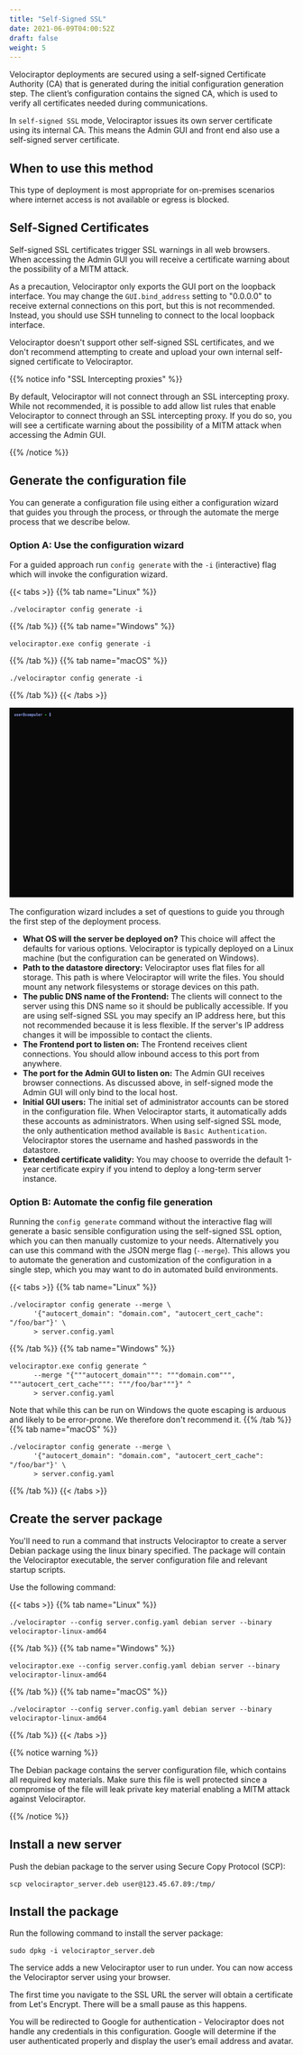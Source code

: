 ```yaml
---
title: "Self-Signed SSL"
date: 2021-06-09T04:00:52Z
draft: false
weight: 5
---
```


Velociraptor deployments are secured using a self-signed Certificate Authority (CA) that is generated during the initial configuration generation step. The client’s configuration contains the signed CA, which is used to verify all certificates needed during communications.

In `self-signed SSL` mode, Velociraptor issues its own server
certificate using its internal CA. This means the Admin GUI and front end
also use a self-signed server certificate.

## When to use this method
This type of deployment is most appropriate for on-premises scenarios
where internet access is not available or egress is blocked.

## Self-Signed Certificates
Self-signed SSL certificates trigger SSL warnings in all web
browsers. When accessing the Admin GUI you will receive a
certificate warning about the possibility of a MITM attack.

As a precaution, Velociraptor only exports the GUI port
on the loopback interface. You may change the `GUI.bind_address`
setting to "0.0.0.0" to receive external connections on this
port, but this is not recommended. Instead, you should use SSH
tunneling to connect to the local loopback interface.

Velociraptor doesn't support other self-signed SSL certificates, and we don't recommend attempting to create and upload your own internal self-signed certificate to Velociraptor.

{{% notice info "SSL Intercepting proxies" %}}

By default, Velociraptor will not connect through an SSL intercepting
proxy. While not recommended, it is possible to add allow list rules
that enable Velociraptor to connect through an SSL intercepting
proxy. If you do so, you will see a certificate warning about the
possibility of a MITM attack when accessing the Admin GUI.

{{% /notice %}}

## Generate the configuration file
You can generate a configuration file using either a configuration wizard that
guides you through the process, or through the automate the merge process that
we describe below.

### Option A: Use the configuration wizard

For a guided approach run `config generate` with the `-i` (interactive) flag
which will invoke the configuration wizard.

{{< tabs >}}
{{% tab name="Linux" %}}
```shell
./velociraptor config generate -i
```
{{% /tab %}}
{{% tab name="Windows" %}}
```shell
velociraptor.exe config generate -i
```
{{% /tab %}}
{{% tab name="macOS" %}}
```shell
./velociraptor config generate -i
```
{{% /tab %}}
{{< /tabs >}}

![Generating a configuration for a self-signed Deployment](self-signed-generation.gif)

The configuration wizard includes a set of questions to guide you through the first step of the deployment process.

* **What OS will the server be deployed on?** This choice will affect the
  defaults for various options. Velociraptor is typically
  deployed on a Linux machine (but the configuration can be generated on
  Windows).
* **Path to the datastore directory:** Velociraptor uses flat files for
  all storage. This path is where Velociraptor will write the
  files. You should mount any network filesystems or storage devices
  on this path.
* **The public DNS name of the Frontend:** The clients will connect to the
  server using this DNS name so it should be publically accessible. If
  you are using self-signed SSL you may specify an IP address here,
  but this not recommended because it is less flexible. If the
  server's IP address changes it will be impossible to contact the
  clients.
* **The Frontend port to listen on:** The Frontend receives client
  connections. You should allow inbound access to this port from
  anywhere.
* **The port for the Admin GUI to listen on:** The Admin GUI receives browser
  connections. As discussed above, in self-signed mode the Admin GUI will
  only bind to the local host.
* **Initial GUI users:** The initial set of administrator accounts can be stored
  in the configuration file. When Velociraptor starts, it automatically adds
  these accounts as administrators. When using self-signed SSL mode, the only
  authentication method available is `Basic Authentication`. Velociraptor stores
  the username and hashed passwords in the datastore.
* **Extended certificate validity:** You may choose to override the default
  1-year certificate expiry if you intend to deploy a long-term server instance.

### Option B: Automate the config file generation

Running the `config generate` command without the interactive flag will generate
a basic sensible configuration using the self-signed SSL option, which you can
then manually customize to your needs. Alternatively you can use this command
with the JSON merge flag (`--merge`). This allows you to automate the generation
and customization of the configuration in a single step, which you may want to
do in automated build environments.

{{< tabs >}}
{{% tab name="Linux" %}}
```shell
./velociraptor config generate --merge \
      '{"autocert_domain": "domain.com", "autocert_cert_cache": "/foo/bar"}' \
      > server.config.yaml
```
{{% /tab %}}
{{% tab name="Windows" %}}
```shell
velociraptor.exe config generate ^
      --merge "{"""autocert_domain""": """domain.com""", """autocert_cert_cache""": """/foo/bar"""}" ^
      > server.config.yaml
```
Note that while this can be run on Windows the quote escaping is arduous and
likely to be error-prone. We therefore don't recommend it.
{{% /tab %}}
{{% tab name="macOS" %}}
```shell
./velociraptor config generate --merge \
      '{"autocert_domain": "domain.com", "autocert_cert_cache": "/foo/bar"}' \
      > server.config.yaml
```
{{% /tab %}}
{{< /tabs >}}


## Create the server package

You'll need to run a command that instructs Velociraptor to create a server
Debian package using the linux binary specified. The package will contain the
Velociraptor executable, the server configuration file and relevant startup
scripts.

Use the following command:

{{< tabs >}}
{{% tab name="Linux" %}}
```shell
./velociraptor --config server.config.yaml debian server --binary velociraptor-linux-amd64
```
{{% /tab %}}
{{% tab name="Windows" %}}
```shell
velociraptor.exe --config server.config.yaml debian server --binary velociraptor-linux-amd64
```
{{% /tab %}}
{{% tab name="macOS" %}}
```shell
./velociraptor --config server.config.yaml debian server --binary velociraptor-linux-amd64
```
{{% /tab %}}
{{< /tabs >}}


{{% notice warning %}}

The Debian package contains the server configuration file, which contains all
required key materials. Make sure this file is well protected since a compromise
of the file will leak private key material enabling a MITM attack against
Velociraptor.

{{% /notice %}}

## Install a new server

Push the debian package to the server using Secure Copy Protocol (SCP):

```shell
scp velociraptor_server.deb user@123.45.67.89:/tmp/
```

## Install the package

Run the following command to install the server package:

```shell
sudo dpkg -i velociraptor_server.deb
```

The service adds a new Velociraptor user to run under. You can now access the
Velociraptor server using your browser.

The first time you navigate to the SSL URL the server will obtain a certificate
from Let's Encrypt. There will be a small pause as this happens.

You will be redirected to Google for authentication - Velociraptor does not
handle any credentials in this configuration. Google will determine if the user
authenticated properly and display the user’s email address and avatar.
